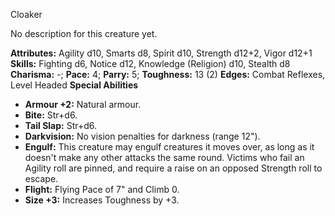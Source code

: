 Cloaker

No description for this creature yet.

**Attributes:** Agility d10, Smarts d8, Spirit d10, Strength d12+2,
Vigor d12+1
**Skills:** Fighting d6, Notice d12, Knowledge (Religion) d10, Stealth
d8
**Charisma:** -; **Pace:** 4; **Parry:** 5; **Toughness:** 13 (2)
**Edges:** Combat Reflexes, Level Headed
**Special Abilities**
- **Armour +2:** Natural armour.
- **Bite:** Str+d6.
- **Tail Slap:** Str+d6.
- **Darkvision:** No vision penalties for darkness (range 12").
- **Engulf:** This creature may engulf creatures it moves over, as long
as it doesn't make any other attacks the same round. Victims who fail
an Agility roll are pinned, and require a raise on an opposed Strength
roll to escape.
- **Flight:** Flying Pace of 7" and Climb 0.
- **Size +3:** Increases Toughness by +3.


